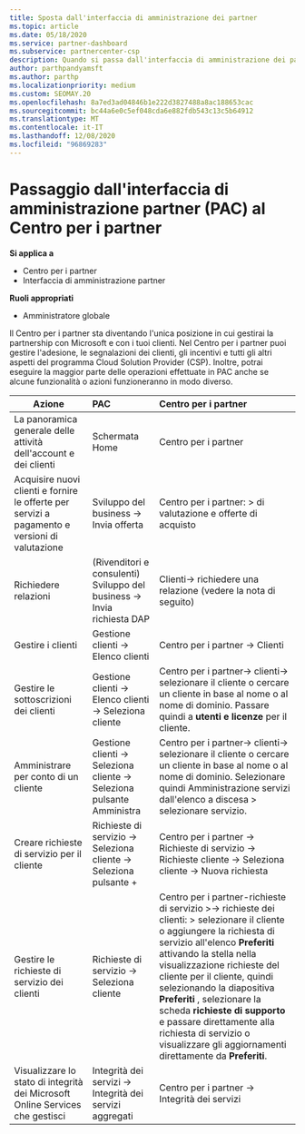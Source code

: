```yaml
---
title: Sposta dall'interfaccia di amministrazione dei partner
ms.topic: article
ms.date: 05/18/2020
ms.service: partner-dashboard
ms.subservice: partnercenter-csp
description: Quando si passa dall'interfaccia di amministrazione dei partner (PAC) al centro per i partner, viene illustrato come gestire l'appartenenza al programma CSP, i riferimenti dei clienti, gli incentivi e altro ancora.
author: parthpandyamsft
ms.author: parthp
ms.localizationpriority: medium
ms.custom: SEOMAY.20
ms.openlocfilehash: 8a7ed3ad04846b1e222d3827488a8ac188653cac
ms.sourcegitcommit: bc44a6e0c5ef048cda6e882fdb543c13c5b64912
ms.translationtype: MT
ms.contentlocale: it-IT
ms.lasthandoff: 12/08/2020
ms.locfileid: "96869283"
---
```

# <a name="moving-from-partner-admin-center-pac-to-the-partner-center"></a>Passaggio dall'interfaccia di amministrazione partner (PAC) al Centro per i partner

**Si applica a**
- Centro per i partner
- Interfaccia di amministrazione partner

**Ruoli appropriati**
- Amministratore globale

Il Centro per i partner sta diventando l'unica posizione in cui gestirai la partnership con Microsoft e con i tuoi clienti. Nel Centro per i partner puoi gestire l'adesione, le segnalazioni dei clienti, gli incentivi e tutti gli altri aspetti del programma Cloud Solution Provider (CSP). Inoltre, potrai eseguire la maggior parte delle operazioni effettuate in PAC anche se alcune funzionalità o azioni funzioneranno in modo diverso.


|**Azione**   |**PAC**   |**Centro per i partner**   |
|--------------|:--------------|:---------------|
|La panoramica generale delle attività dell'account e dei clienti|Schermata Home|Centro per i partner|
|Acquisire nuovi clienti e fornire le offerte per servizi a pagamento e versioni di valutazione|Sviluppo del business -> Invia offerta|Centro per i partner: > di valutazione e offerte di acquisto |
|Richiedere relazioni|(Rivenditori e consulenti) Sviluppo del business -> Invia richiesta DAP|Clienti-> richiedere una relazione (vedere la nota di seguito)|
|Gestire i clienti|Gestione clienti -> Elenco clienti|Centro per i partner -> Clienti|
|Gestire le sottoscrizioni dei clienti|Gestione clienti -> Elenco clienti -> Seleziona cliente|Centro per i partner-> clienti-> selezionare il cliente o cercare un cliente in base al nome o al nome di dominio. Passare quindi a **utenti e licenze** per il cliente.|
|Amministrare per conto di un cliente|Gestione clienti -> Seleziona cliente -> Seleziona pulsante Amministra|Centro per i partner-> clienti-> selezionare il cliente o cercare un cliente in base al nome o al nome di dominio. Selezionare quindi Amministrazione servizi dall'elenco a discesa > selezionare servizio.|
|Creare richieste di servizio per il cliente|Richieste di servizio -> Seleziona cliente -> Seleziona pulsante + | Centro per i partner -> Richieste di servizio -> Richieste cliente -> Seleziona cliente -> Nuova richiesta|
|Gestire le richieste di servizio dei clienti| Richieste di servizio -> Seleziona cliente|Centro per i partner-richieste di servizio >-> richieste dei clienti: > selezionare il cliente o aggiungere la richiesta di servizio all'elenco **Preferiti** attivando la stella nella visualizzazione richieste del cliente per il cliente, quindi selezionando la diapositiva **Preferiti** , selezionare la scheda **richieste di supporto** e passare direttamente alla richiesta di servizio o visualizzare gli aggiornamenti direttamente da **Preferiti**.|
|Visualizzare lo stato di integrità dei Microsoft Online Services che gestisci|Integrità dei servizi -> Integrità dei servizi aggregati|Centro per i partner -> Integrità dei servizi|
